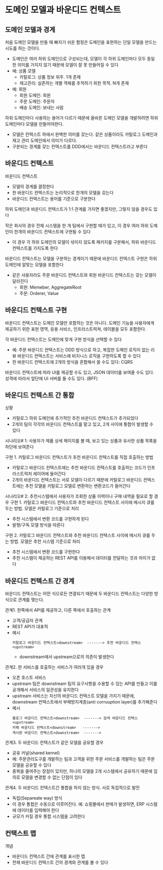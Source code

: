 # 도메인 모델과 바운디드 컨텍스트
## 도메인 모델과 경계
처음 도메인 모델을 만들 때 빠지기 쉬운 함정은 도메인을 표현하는 단일 모델을 만드는 시도를 하는 것이다. 
- 도메인은 여러 하위 도메인으로 구성되는데, 모델이 각 하위 도메인마다 모두 동일한 의미를 가지지 않기 때문에 모델이 잘 못 만들어질 수 있다
- 예: 상품 모델
   - 카탈로그: 상품 정보 위주. 1개 존재
   - 재고관리: 실존하는 개별 객체를 추적하기 위한 목적. N개 존재
- 예: 회원 
   - 회원 도메인: 회원
   - 주문 도메인: 주문자
   - 배송 도메인: 보내는 사람

하위 도메인마다 사용하는 용어가 다르기 때문에 올바른 도메인 모델을 개발하려면 하위 도메인마다 모델을 만들어야한다.
- 모델은 컨텍스트 하에서 완벽한 의미를 갖는다. 같은 상품이라도 카탈로그 도메인과 재고 관리 도메인에서 의미가 다르다. 
- 구분되는 경계를 갖는 컨텍스트를 DDD에서는 바운디드 컨텍스트라고 부른다

## 바운디드 컨텍스트
바운디드 컨텍스트
- 모델의 경계를 결정한다
- 한 바운디드 컨텍스트는 논리적으로 한개의 모델을 갖는다
- 바운디드 컨텍스트는 용어를 기준으로 구분한다

하위 도메인과 바운디드 컨텍스트가 1:1 관계를 가지면 좋겠지만, 그렇지 않을 경우도 있다

작은 회사의 경우 전체 시스템을 한 개 팀에서 구현할 때가 있고, 이 경우 여러 하위 도메인이 한개의 바운디드 컨텍스트에 구현될 수 있다
- 이 경우 각 하위 도메인의 모델이 섞이지 않도록 패키지를 구분해서, 하위 바운디드 컨텍스트를 가지도록 한다

바운디드 컨텍스트는 모델을 구분하는 경계이기 때문에 바운디드 컨텍스트 구현은 하위 도메인에 알맞는 모델을 포함한다
- 같은 사용자라도 주문 바운디드 컨텍스트와 회원 바운디드 컨텍스트는 갖는 모델이 달라진다
   - 회원: Memeber, AggregateRoot
   - 주문: Orderer, Value

## 바운디드 컨텍스트 구현
바운디드 컨텍스트는 도메인 모델만 포함하는 것은 아니다. 도메인 기능을 사용자에게 제공하기 위한 표현 영역, 응용 서비스, 인프라스트럭쳐, 테이블을 모두 포함한다. 

각 바운디드 컨텍스트는 도메인에 맞게 구현 방식을 선택할 수 있다
- 예: 주문 바운디드 컨텍스트는 DDD 방식으로 하고, 복잡한 도메인 로직이 없는 리뷰 바운디드 컨텍스트는 서비스에 비지니스 로직을 구현하도록 할 수 있다
- 한 바운디드 컨텍스트에 2개의 방식을 혼합해서 쓸 수도 있다: CQRS

바운디드 컨텍스트에 따라 UI를 제공할 수도 있고, JSON 데이터를 보여줄 수도 있다. 성격에 따라서 앞단에 UI 서버를 둘 수도 있다. (BFF)

## 바운디드 컨텍스트 간 통합
상황
- 카탈로그 하위 도메인에 추가적인 추천 바운디드 컨텍스트가 추가되었다
- 2개의 팀이 각각의 바운디드 컨텍스트를 맡고 있고, 2개 사이에 통합이 발생할 수 있다

시나리오# 1: 사용자가 제품 상세 페이지를 볼 때, 보고 있는 상품과 유사한 상품 목록을 하단에 보여준다

구현 1. 카탈로그 바운디드 컨텍스트가 추천 바운디드 컨텍스트를 직접 호출하는 방법
- 카탈로그 바운디드 컨텍스트에는 추천 바운디드 컨텍스트를 호출하는 코드가 인프라스트럭처 레이어에 들어간다
- 2개의 바운디드 컨텍스트는 서로 모델이 다르기 때문에 카탈로그 바운디드 컨텍스트에는 추천 모델을 카탈로그 모델로 변환하는 변환코드가 들어간다

시나리오# 2: 추천시스템에서 사용자가 조회한 상품 이력이나 구매 내역을 필요로 할 경우
구현 1. 카탈로그 바운디드 컨텍스트와 추천 바운디드 컨텍스트 사이에 메시지 큐를 두는 방법. 모델은 카탈로그 기준으로 처리
- 추천 시스템에서 변환 코드를 구현하게 된다
- 발행/구독 모델 방식을 따른다

구현 2. 카탈로그 바운디드 컨텍스트와 추천 바운디드 컨텍스트 사이에 메시지 큐를 두는 방법. 모델은 추천 시스템 기준으로 처리
- 추천 시스템에서 변환 코드를 구현한다
- 추천 시스템이 제공하는 REST API를 이용해서 데이터를 전달하는 것과 차이가 없다

## 바운디드 컨텍스트 간 경계
바운디드 컨텍스트는 어떤 식으로든 연결되기 때문에 두 바운디드 컨텍스트는 다양한 방식으로 관계를 맺는다. 

관계1. 한쪽에서 API를 제공하고, 다른 쪽에서 호출하는 관계
- 고객/공급자 관계
- REST API가 대표적
- 예시
  ```
  카탈로그 바운디드 컨텍스트<downstream>  -------> 추천 바운디드 컨텍스<upstream>
  ```
   - downstream에서 upstream으로의 의존이 발생한다

관계2. 한 서비스를 호출하는 서비스가 여러개 있을 경우
- 오픈 호스트 서비스
- upstream 팀은 downstream 팀의 요구사항을 수용할 수 있는 API를 만들고 이를 공개해서 서비스의 일관성을 유지한다
- upstream 서비스는 자신의 바운디드 컨텍스트 모델을 가지기 때문에, downstream 컨텍스트에서 부패방지계층(anti corruuption layer)를 추가해준다
- 예시
  ```
  블로그 바운디드 컨텍스트<downstream>  -------> 검색 바운디드 컨텍스<upstream>
  카페 바운디드 컨텍스트<downstream>   -------> 
  게시판 바운디드 컨텍스트<downstream>  -------> 
  ```

관계3. 두 바운디드 컨텍스트가 같은 모델을 공유할 경우
- 공유 커널(shared kernel)
- 예: 주문관리도구를 개발하는 팀과 고객을 위한 주문 서비스를 개발하는 팀은 주문 모델을 공유할 수 있다
- 중복을 줄여주는 장점이 있지만, 하나의 모델을 2개 시스템에서 공유하기 때문에 임의로 모델을 변경할 수 없는 단점이 있다

관계4. 두 바운디드 컨텍스트간 통합을 하지 않는 방식. 서로 독집적으로 발전
- 독립(Separeate way) 방식
- 이 경우 통합은 수동으로 이루어진다. 예: 쇼핑몰에서 판매가 발생하면, ERP 시스템에 데이터를 입력해야 한다
- 규모가 커질 경우 통합 시스템을 고려한다

## 컨택스트 맵
개념
- 바운디드 컨텍스트 간에 관계를 표시한 맵
- 전체 바운디드 컨텍스트 간의 경계와 관계를 볼 수 있다